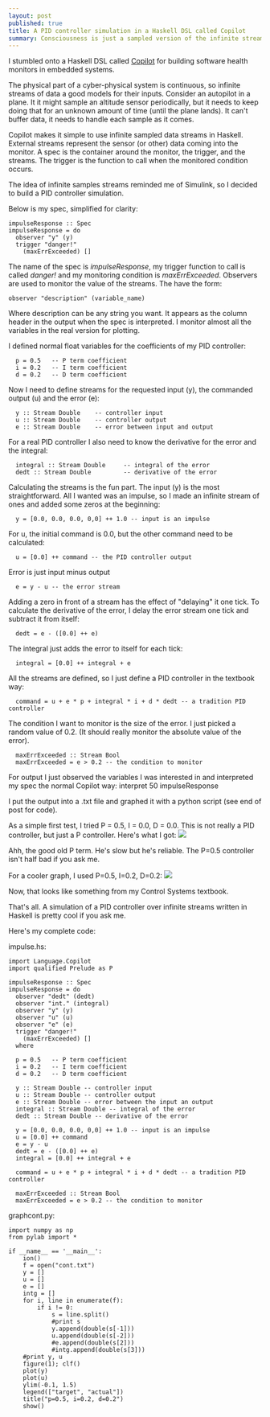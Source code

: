 ```yaml
---
layout: post
published: true
title: A PID controller simulation in a Haskell DSL called Copilot
summary: Consciousness is just a sampled version of the infinite stream of reality
---
```


I stumbled onto a Haskell DSL called [Copilot](http://leepike.github.com/Copilot/) 
for building software health monitors in embedded systems.

The physical part of a cyber-physical system is continuous, so infinite streams
of data a good models for their inputs.  Consider an autopilot in a plane.  It
it might sample an altitude sensor periodically, but it needs to keep doing that for
an unknown amount of time (until the plane lands).  It can't buffer data, it 
needs to handle each sample as it comes.

Copilot makes it simple to use infinite sampled data streams in Haskell.  External
streams represent the sensor (or other) data coming into the monitor.  A spec
is the container around the monitor, the trigger, and the streams.  The trigger
is the function to call when the monitored condition occurs.

The idea of infinite samples streams reminded me of Simulink, so I decided to build
a PID controller simulation.

Below is my spec, simplified for clarity:

    impulseResponse :: Spec                                                            
    impulseResponse = do                                                               
      observer "y" (y)                                                                 
      trigger "danger!"                                                                
        (maxErrExceeded) []                                                            

The name of the spec is _impulseResponse_, my trigger function to call is
called _danger!_ and my monitoring condition is _maxErrExceeded_.  Observers
are used to monitor the value of the streams.  The have the form:

    observer "description" (variable_name)

Where description can be any string you want.  It appears as the column header
in the output when the spec is interpreted.  I monitor almost all the variables 
in the real version for plotting.

I defined normal float variables for the coefficients of my PID controller:

      p = 0.5   -- P term coefficient
      i = 0.2   -- I term coefficient
      d = 0.2   -- D term coefficient

Now I need to define streams for the requested input (y), the commanded output
(u) and the error (e):

      y :: Stream Double    -- controller input
      u :: Stream Double    -- controller output
      e :: Stream Double    -- error between input and output

For a real PID controller I also need to know the derivative for the error and
the integral:

      integral :: Stream Double     -- integral of the error
      dedt :: Stream Double         -- derivative of the error

Calculating the streams is the fun part.  The input (y) is the most straightforward.
All I wanted was an impulse, so I made an infinite stream of ones and added
some zeros at the beginning:

      y = [0.0, 0.0, 0.0, 0,0] ++ 1.0 -- input is an impulse

For u, the initial command is 0.0, but the other command need to be calculated:

      u = [0.0] ++ command -- the PID controller output

Error is just input minus output

      e = y - u -- the error stream

Adding a zero in front of a stream has the effect of "delaying" it one tick.
To calculate the derivative of the error, I delay the error stream one tick
and subtract it from itself:

      dedt = e - ([0.0] ++ e)

The integral just adds the error to itself for each tick:

      integral = [0.0] ++ integral + e

All the streams are defined, so I just define a PID controller in the 
textbook way:

      command = u + e * p + integral * i + d * dedt -- a tradition PID controller

The condition I want to monitor is the size of the error.  I just picked a random
value of 0.2.  (It should really monitor the absolute value of the error).

      maxErrExceeded :: Stream Bool
      maxErrExceeded = e > 0.2 -- the condition to monitor

For output I just observed the variables I was interested in and interpreted
my spec the normal Copilot way:
    interpret 50 impulseResponse

I put the output into a .txt file and graphed it with a python script (see end
of post for code).

As a simple first test, I tried P = 0.5, I = 0.0, D = 0.0.  This is not really
a PID controller, but just a P controller.  Here's what I got:
<img src="https://raw.github.com/scottcarr/scottcarr.github.com/master/images/pid_cont_p.png">

Ahh, the good old P term.  He's slow but he's reliable.  The P=0.5 controller
isn't half bad if you ask me.

For a cooler graph, I used P=0.5, I=0.2, D=0.2:
<img src="https://raw.github.com/scottcarr/scottcarr.github.com/master/images/pid_cont_pid.png">
  
Now, that looks like something from my Control Systems textbook.

That's all.  A simulation of a PID controller over infinite streams written in Haskell
is pretty cool if you ask me.

Here's my complete code:

impulse.hs:

    import Language.Copilot
    import qualified Prelude as P

    impulseResponse :: Spec
    impulseResponse = do
      observer "dedt" (dedt)
      observer "int." (integral)
      observer "y" (y)
      observer "u" (u)
      observer "e" (e)
      trigger "danger!"
        (maxErrExceeded) []
      where

      p = 0.5   -- P term coefficient
      i = 0.2   -- I term coefficient
      d = 0.2   -- D term coefficient

      y :: Stream Double -- controller input
      u :: Stream Double -- controller output
      e :: Stream Double -- error between the input an output
      integral :: Stream Double -- integral of the error
      dedt :: Stream Double -- derivative of the error

      y = [0.0, 0.0, 0.0, 0,0] ++ 1.0 -- input is an impulse
      u = [0.0] ++ command 
      e = y - u
      dedt = e - ([0.0] ++ e)
      integral = [0.0] ++ integral + e

      command = u + e * p + integral * i + d * dedt -- a tradition PID controller

      maxErrExceeded :: Stream Bool
      maxErrExceeded = e > 0.2 -- the condition to monitor
  
graphcont.py:

    import numpy as np                                                                 
    from pylab import *                                                                
                                                                                       
    if __name__ == '__main__':                                                         
        ion()                                                                          
        f = open("cont.txt")                                                           
        y = []                                                                         
        u = []                                                                         
        e = []                                                                         
        intg = []                                                                      
        for i, line in enumerate(f):                                                   
            if i != 0:                                                                 
                s = line.split()                                                       
                #print s                                                                                
                y.append(double(s[-1]))                                                
                u.append(double(s[-2]))                                                
                #e.append(double(s[2]))                                                
                #intg.append(double(s[3]))                                             
        #print y, u                                                                    
        figure(1); clf()                                                               
        plot(y)                                                                        
        plot(u)                                                                        
        ylim(-0.1, 1.5)                                                                
        legend(["target", "actual"])                                                   
        title("p=0.5, i=0.2, d=0.2")                                                   
        show()
